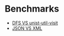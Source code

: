 # Benchmarks

- [DFS VS unist-util-visit](./src/visit/README.md)
- [JSON VS XML](./src/json-xml/README.md)
